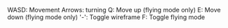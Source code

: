 WASD: Movement
Arrows: turning
Q: Move up (flying mode only)
E: Move down (flying mode only)
'-': Toggle wireframe
F: Toggle flying mode